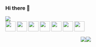 ### Hi there 👋

<!--
**NULLBYTE-RGH/NULLBYTE-RGH** is a ✨ _special_ ✨ repository because its `README.md` (this file) appears on your GitHub profile.

Here are some ideas to get you started:

- 🔭 I’m currently working on ...
- 🌱 I’m currently learning ...
- 👯 I’m looking to collaborate on ...
- 🤔 I’m looking for help with ...
- 💬 Ask me about ...
- 📫 How to reach me: ...
- 😄 Pronouns: ...
- ⚡ Fun fact: ...
-->

<div style ="display: inline">
<div>
<img src="https://komarev.com/ghpvc/?username=NULLBYTE-RGH">
 </div>
<img height="32" width="32" src="https://cdn.jsdelivr.net/npm/simple-icons@v7/icons/dotenv.svg" />
 <img height="32" width="32" src="https://cdn.jsdelivr.net/npm/simple-icons@v7/icons/vsco.svg" />
  <img height="32" width="32" src="https://cdn.jsdelivr.net/npm/simple-icons@v7/icons/jetbrains.svg" />
 <img height="32" width="32" src="https://cdn.jsdelivr.net/npm/simple-icons@v7/icons/torproject.svg" />
 <img height="32" width="32" src="https://cdn.jsdelivr.net/npm/simple-icons@v7/icons/javascript.svg" />
 <img height="32" width="32" src="https://cdn.jsdelivr.net/npm/simple-icons@v7/icons/micropython.svg" />
 <img height="32" width="32" src="https://cdn.jsdelivr.net/npm/simple-icons@v7/icons/python.svg" />
 
</div>
<p style  = "display:flex; justify-content:center" align="center"> 
 
 <img src="https://github-readme-stats.vercel.app/api?username=NULLBYTE-RGH&theme=chartreuse-dark&show_icons=true&hide_border=true&include_all_commits=true">
 <img src="https://github-readme-stats.vercel.app/api/top-langs/?username=NULLBYTE-RGH&hide=html&langs_count=7&bg_color=000000&hide_border=true&layout=compact">
 
</p>

